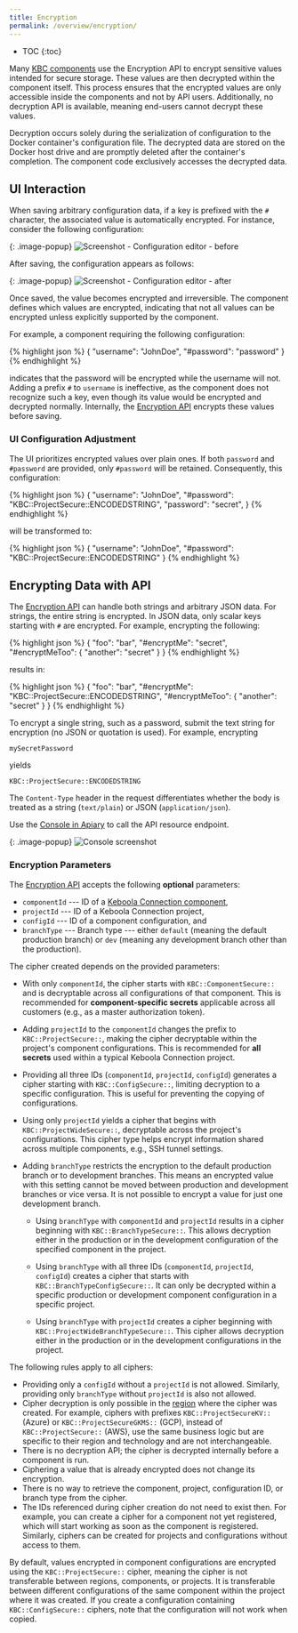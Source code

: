 ```yaml
---
title: Encryption
permalink: /overview/encryption/
---
```


* TOC
{:toc}

Many [KBC components](/overview/) use the Encryption API to encrypt sensitive values
intended for secure storage. These values are then decrypted within the component itself. 
This process ensures that the encrypted values are only accessible inside the components and not
by API users. Additionally, no decryption API is available, meaning end-users cannot decrypt
these values.

Decryption occurs solely during the serialization of configuration to the Docker container's 
configuration file. The decrypted data are stored on the Docker host drive and are promptly 
deleted after the container's completion. The component code exclusively accesses the decrypted data.

## UI Interaction
When saving arbitrary configuration data, if a key is prefixed with the `#` character, the associated value is automatically encrypted.
For instance, consider the following configuration:

{: .image-popup}
![Screenshot - Configuration editor - before](/overview/encryption-1.png)

After saving, the configuration appears as follows:

{: .image-popup}
![Screenshot - Configuration editor - after](/overview/encryption-2.png)

Once saved, the value becomes encrypted and irreversible. The component defines which values are
encrypted, indicating that not all values can be encrypted unless explicitly supported by the component.

For example, a component requiring the following configuration:

{% highlight json %}
{
    "username": "JohnDoe",
    "#password": "password"
}
{% endhighlight %}

indicates that the password will be encrypted while the username will not. Adding a
prefix `#` to `username` is ineffective, as the component does not recognize such a key,
even though its value would be encrypted and decrypted normally. Internally, the
[Encryption API](#encrypting-data-with-api) encrypts these values before saving.

### UI Configuration Adjustment
The UI prioritizes encrypted values over plain ones. If both `password` and `#password` are provided, only `#password` will be retained.
Consequently, this configuration:

{% highlight json %}
{
    "username": "JohnDoe",
    "#password": "KBC::ProjectSecure::ENCODEDSTRING",
    "password": "secret",
}
{% endhighlight %}

will be transformed to:

{% highlight json %}
{
    "username": "JohnDoe",
    "#password": "KBC::ProjectSecure::ENCODEDSTRING"
}
{% endhighlight %}

## Encrypting Data with API
The [Encryption API](https://keboolaencryption.docs.apiary.io/#reference/encrypt/encryption/encrypt-data) can handle
both strings and arbitrary JSON data. For strings, the entire string is encrypted. In JSON data,
only scalar keys starting with `#` are encrypted. For example, encrypting the following:

{% highlight json %}
{
    "foo": "bar",
    "#encryptMe": "secret",
    "#encryptMeToo": {
        "another": "secret"
    }
}
{% endhighlight %}

results in:

{% highlight json %}
{
    "foo": "bar",
    "#encryptMe": "KBC::ProjectSecure::ENCODEDSTRING",
    "#encryptMeToo": {
        "another": "secret"
    }
}
{% endhighlight %}

To encrypt a single string, such as a password, submit the text string for encryption
(no JSON or quotation is used). For example, encrypting

    mySecretPassword

yields

    KBC::ProjectSecure::ENCODEDSTRING

The `Content-Type` header in the request differentiates whether the body is treated as a string (`text/plain`) or JSON (`application/json`).

Use the [Console in Apiary](https://keboolaencryption.docs.apiary.io/#reference/encrypt/encryption/encrypt-data?console=1) to
call the API resource endpoint.

{: .image-popup}
![Console screenshot](/overview/encryption-console.png)

### Encryption Parameters
The [Encryption API](https://keboolaencryption.docs.apiary.io/#reference/encrypt/encryption/encrypt-data)
accepts the following **optional** parameters:

- `componentId` --- ID of a [Keboola Connection component](/extend/component/tutorial/#creating-a-component),
- `projectId` --- ID of a Keboola Connection project,
- `configId` --- ID of a component configuration, and
- `branchType` --- Branch type --- either `default` (meaning the default production branch) or `dev` (meaning any development branch other than the production).

The cipher created depends on the provided parameters:

- With only `componentId`, the cipher starts with `KBC::ComponentSecure::` and is decryptable
across all configurations of that component. This is recommended for **component-specific secrets** 
applicable across all customers (e.g., as a master authorization token).

- Adding `projectId` to the `componentId` changes the prefix to `KBC::ProjectSecure::`, making the cipher decryptable within
the project's component configurations. This is recommended for **all secrets** used within a typical Keboola Connection project.

- Providing all three IDs (`componentId`, `projectId`, `configId`) generates a cipher starting with
`KBC::ConfigSecure::`, limiting decryption to a specific configuration. This is useful for preventing the copying of configurations.

- Using only `projectId` yields a cipher that begins with `KBC::ProjectWideSecure::`, decryptable across the project's configurations.
This cipher type helps encrypt information shared across multiple components, e.g., SSH tunnel settings.

- Adding `branchType` restricts the encryption to the default production branch or to development branches. This means an encrypted value with this setting cannot be moved between production and development branches or vice versa. It is not possible to encrypt a value for just one development branch.

	- Using `branchType` with `componentId` and `projectId` results in a cipher beginning with `KBC::BranchTypeSecure::`. This allows decryption either in the production or in the development configuration of the specified component in the project.

	- Using `branchType` with all three IDs  (`componentId`, `projectId`, `configId`) creates a cipher that starts with `KBC::BranchTypeConfigSecure::`. It can only be decrypted within a specific production or development component configuration in a specific project. 

	- Using `branchType` with `projectId` creates a cipher beginning with `KBC::ProjectWideBranchTypeSecure::`. This cipher allows decryption either in the production or in the development configurations in the project. 

The following rules apply to all ciphers:

- Providing only a `configId` without a `projectId` is not allowed. Similarly, providing only `branchType` without `projectId` is also not allowed.
- Cipher decryption is only possible in the [region](/overview/api/#regions-and-endpoints) where the cipher was created. For example, ciphers with prefixes `KBC::ProjectSecureKV::` (Azure) or `KBC::ProjectSecureGKMS::` (GCP), instead of `KBC::ProjectSecure::` (AWS), use the same business logic but are specific to their region and technology and are not interchangeable.
- There is no decryption API; the cipher is decrypted internally before a component is run.
- Ciphering a value that is already encrypted does not change its encryption.
- There is no way to retrieve the component, project, configuration ID, or branch type from the cipher.
- The IDs referenced during cipher creation do not need to exist then. For example, you can create a cipher for a component not yet registered, which will start working as soon as the component is registered. Similarly, ciphers can be created for projects and configurations without access to them.

By default, values encrypted in component configurations are encrypted using the `KBC::ProjectSecure::` cipher, meaning
the cipher is not transferable between regions, components, or projects. It is transferable between 
different configurations of the same component within the project where it was created. If you create a configuration containing `KBC::ConfigSecure::` ciphers, 
note that the configuration will not work when copied.
